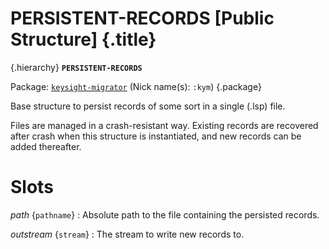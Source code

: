 # PERSISTENT-RECORDS [Public Structure] {.title}

{.hierarchy}
**`PERSISTENT-RECORDS`**
&nbsp;

Package: [`keysight-migrator`](KEYSIGHT-MIGRATOR.pkg.md) (Nick name(s): `:kym`) {.package}

Base structure to persist records of some sort in a single (.lsp) file.

Files are managed in a crash-resistant way. Existing records are recovered
after crash when this structure is instantiated, and new records can be
added thereafter.

# Slots

_path_ {`pathname`}
:   Absolute path to the file containing the persisted records.

_outstream_ {`stream`}
    :   The stream to write new records to.

